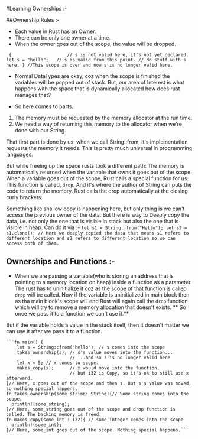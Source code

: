#Learning Ownerships :-

##Ownership Rules :-
 - Each value in Rust has an Owner.
 - There can be only one owner at a time.
 - When the owner goes out of the scope, the value will be dropped.

` {                     // s is not valid here, it's not yet declared. 
    let s = "hello";   // s is valid from this point.
    // do stuff with s here.
} //This scope is over and now s is no longer valid here.`

 - Normal DataTypes are okay, coz when the scope is finished the variables will be popped out of stack.
 But, our area of Interest is what happens with the space that is dynamically allocated how does rust manages that?

 - So here comes to parts. 
 1. The memory must be requested by the memory allocator at the run time.
 2. We need a way of returning this memory to the allocator when we're done with our String.

 That first part is done by us: when we call String::from, it's implementation requests the memory it needs.
This is pretty much universal in programming languages.

But while freeing up the space rusts took a different path: The memory is automatically returned when the variable that owns it goes out of the scope. When a variable goes out of the scope, Rust calls a special function for us. This function is called, `drop`. And it's where the author of String can puts the code to return the memory. Rust calls the drop automatically at the closing curly brackets.

Something like shallow copy is happening here, but only thing is we can't access the previous owner of the data.
But there is way to Deeply copy the data, i.e. not only the one that is visible in stack but also the one that is visible in heap.
Can do it via :-
`let s1 = String::from("Hello");
let s2 = s1.clone();
// Here we deeply copied the data that means s1 refers to different location and s2 refers to different location so we can access both of them.`

## Ownerships and Functions :-
- When we are passing a variable(who is storing an address that is pointing to a memory location on heap) inside a function as a parameter. The rust has to uninitialize it coz as the scope of that function is called `drop` will be called. Now if the variable is uninitialized in main block then as tha main block's scope will end Rust will again call the  `drop` function which will try to remove a memory allocation that doesn't exists.
** So once we pass it to a function we can't use it.**

But if the variable holds a value in the stack itself, then it doesn't matter we can use it after we pass it to a function.

```
```fn main() {
    let s = String::from("hello"); // s comes into the scope
    takes_ownership(s); // s's value moves into the function...
                        // ...and so s is no longer valid here
    let x = 5; // x comes to scope.
    makes_copy(x);      // x would move into the function,
                        // but i32 is Copy, so it's ok to still use x afterward.
}// Here, x goes out of the scope and then s. But s's value was moved, so nothing special happens.
fn takes_ownership(some_string: String){// Some string comes into the scope.
  println!(some_string);
}// Here, some_string goes out of the scope and drop function is called. The backing memory is freed.
fn makes_copy(some_int : i32){ // some_integer comes into the scope
  println!(some_int);
}// Here, some_int goes out of the scope. Nothing special happens.```



